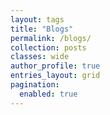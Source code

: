```yaml
---
layout: tags
title: "Blogs"
permalink: /blogs/
collection: posts
classes: wide
author_profile: true
entries_layout: grid
pagination:
  enabled: true
---
```

